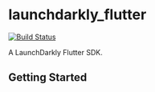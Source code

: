 # launchdarkly_flutter

[![Build Status](https://travis-ci.org/andre-paraense/launchdarkly_flutter.svg?branch=master)](https://travis-ci.org/andre-paraense/launchdarkly_flutter)

A LaunchDarkly Flutter SDK.

## Getting Started
